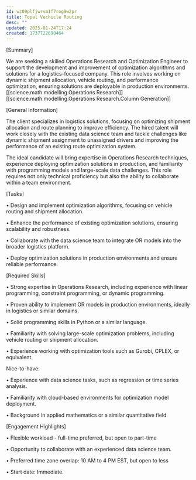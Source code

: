 ```yaml
---
id: wz09plfjwrvm1f7rog9w2pr
title: Topal Vechicle Routing
desc: ""
updated: 2025-01-24T17:24
created: 1737722690464
---
```


[Summary]

We are seeking a skilled Operations Research and Optimization Engineer to support the development and improvement of optimization algorithms and solutions for a logistics-focused company. This role involves working on dynamic shipment allocation, vehicle routing, and performance optimization, ensuring solutions are deployable in production environments.
[[science.math.modelling.Operations Research]]
[[science.math.modelling.Operations Research.Column Generation]]


[General Information]

The client specializes in logistics solutions, focusing on optimizing shipment allocation and route planning to improve efficiency. The hired talent will work closely with the existing data science team and tackle challenges like dynamic shipment assignment to unassigned drivers and improving the performance of an existing route optimization system.

The ideal candidate will bring expertise in Operations Research techniques, experience deploying optimization solutions in production, and familiarity with programming models and large-scale data challenges. This role requires not only technical proficiency but also the ability to collaborate within a team environment.



[Tasks]

• Design and implement optimization algorithms, focusing on vehicle routing and shipment allocation.

• Enhance the performance of existing optimization solutions, ensuring scalability and robustness.

• Collaborate with the data science team to integrate OR models into the broader logistics platform.

• Deploy optimization solutions in production environments and ensure reliable performance.



[Required Skills]

• Strong expertise in Operations Research, including experience with linear programming, constraint programming, or dynamic programming.

• Proven ability to implement OR models in production environments, ideally in logistics or similar domains.

• Solid programming skills in Python or a similar language.

• Familiarity with solving large-scale optimization problems, including vehicle routing or shipment allocation.

• Experience working with optimization tools such as Gurobi, CPLEX, or equivalent.



Nice-to-have:

• Experience with data science tasks, such as regression or time series analysis.

• Familiarity with cloud-based environments for optimization model deployment.

• Background in applied mathematics or a similar quantitative field.



[Engagement Highlights]

• Flexible workload - full-time preferred, but open to part-time

• Opportunity to collaborate with an experienced data science team.

• Preferred time zone overlap: 10 AM to 4 PM EST, but open to less

• Start date: Immediate.

